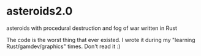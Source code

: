 # asteroids2.0
asteroids with procedural destruction and fog of war written in Rust

The code is the worst thing that ever existed. I wrote it during my "learning Rust/gamdev/graphics" times. Don't read it :)
